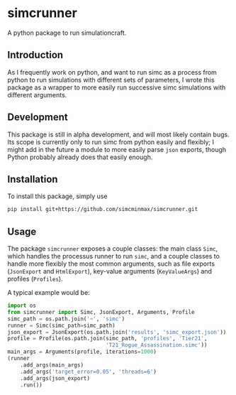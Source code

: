 # simcrunner

A python package to run simulationcraft.

## Introduction

As I frequently work on python, and want to run simc as a process from python
to run simulations with different sets of parameters, I wrote this package as
a wrapper to more easily run successive simc simulations with different
arguments.

## Development

This package is still in alpha development, and will most likely contain bugs.
Its scope is currently only to run simc from python easily and flexibly; I
might add in the future a module to more easily parse `json` exports, though
Python probably already does that easily enough.

## Installation

To install this package, simply use

```sh
pip install git+https://github.com/simcminmax/simcrunner.git
```

## Usage

The package `simcrunner` exposes a couple classes: the main class `Simc`, which
handles the processus runner to run `simc`, and a couple classes to handle more
flexibly the most common arguments, such as file exports (`JsonExport` and
`HtmlExport`), key-value arguments (`KeyValueArgs`) and profiles
(`Profiles`).

A typical example would be:

```py
import os
from simcrunner import Simc, JsonExport, Arguments, Profile
simc_path = os.path.join('~', 'simc')
runner = Simc(simc_path=simc_path)
json_export = JsonExport(os.path.join('results', 'simc_export.json'))
profile = Profile(os.path.join(simc_path, 'profiles', 'Tier21',
                               'T21_Rogue_Assassination.simc'))
main_args = Arguments(profile, iterations=1000)
(runner
    .add_args(main_args)
    .add_args('target_error=0.05', 'threads=6')
    .add_args(json_export)
    .run())
```